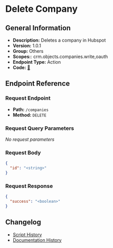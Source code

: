 # Delete Company

## General Information

- **Description:** Deletes a company in Hubspot
- **Version:** 1.0.1
- **Group:** Others
- **Scopes:**: crm.objects.companies.write,oauth
- **Endpoint Type:** Action
- **Code:** [🔗](https://github.com/NangoHQ/integration-templates/tree/main/integrations/hubspot/actions/delete-company.ts)


## Endpoint Reference

### Request Endpoint

- **Path:** `/companies`
- **Method:** `DELETE`

### Request Query Parameters

_No request parameters_

### Request Body

```json
{
  "id": "<string>"
}
```

### Request Response

```json
{
  "success": "<boolean>"
}
```

## Changelog

- [Script History](https://github.com/NangoHQ/integration-templates/commits/main/integrations/hubspot/actions/delete-company.ts)
- [Documentation History](https://github.com/NangoHQ/integration-templates/commits/main/integrations/hubspot/actions/delete-company.md)

<!-- END  GENERATED CONTENT -->

